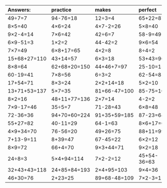 | Answers: | practice | makes | perfect | ! |
| :--- | :--- | :--- | :--- | :--- |
| 49÷7=7 | 94-76=18 | 12÷3=4 | 65+22=87 | 9×9+25=106 | 
| 8×5=40 | 4×6=24 | 4×7-2=26 | 5×8=40 | 7×4=28 | 
| 9×2-4=14 | 7×6=42 | 42÷6=7 | 58-9=49 | 2+5+97=104 | 
| 6×9-51=3 | 1×2=2 | 44-42=2 | 9×6=54 | 41-22=19 | 
| 7×7=49 | 6×8+17=65 | 4×2=8 | 8÷4=2 | 8+41=49 | 
| 15+68+27=110 | 43+14=57 | 6×3=18 | 53+43=96 | 41+25=66 | 
| 8×8=64 | 62+68+20=150 | 44+46+7=97 | 25-10=15 | 36-15=21 | 
| 60-19=41 | 7×8=56 | 6÷3=2 | 62-54=8 | 8×3-21=3 | 
| 17+54=71 | 8×3=24 | 2×2+14=18 | 5×2=10 | 9×8=72 | 
| 13+71+53=137 | 5×7=35 | 81+66-47=100 | 85-75=10 | 6×5=30 | 
| 8×2=16 | 48+11+77=136 | 2×7=14 | 4-2=2 | 97-62=35 | 
| 7×9-17=46 | 35÷5=7 | 71-28=43 | 6×8=48 | 3×2+52=58 | 
| 72-36=36 | 94+70+60=224 | 91+35+59=185 | 87-23=64 | 4×7=28 | 
| 55+27=82 | 40-11=29 | 64-1=63 | 8×6+17=65 | 7×2=14 | 
| 4×9+34=70 | 76-56=20 | 49+26=75 | 88+11=99 | 65+34=99 | 
| 7+13-9=11 | 8+39=47 | 67-45=22 | 6×2=12 | 32+22=54 | 
| 8×9=72 | 66+4=70 | 9×3+44=71 | 9×2=18 | 15+79=94 | 
| 24÷8=3 | 5×4+94=114 | 7×2-2=12 | 45+54-36=63 | 1×8=8 | 
| 32+43+43=118 | 24+85+84=193 | 2×4+95=103 | 9×4=36 | 4×9=36 | 
| 46+30=76 | 2+23=25 | 89+68-48=109 | 7×2-3=11 | 52+15=67 | 
